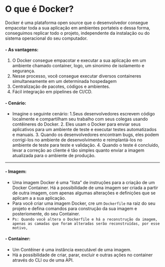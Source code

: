# O que é Docker?

Docker é uma plataforma open source que o desenvolvedor consegue empacotar toda a sua aplicação em ambientes portateis e dessa forma, conseguimos replicar todo o projeto, independente da instalação ou do sistema operacional do seu computador. 



#### - As vantagens: 
1. O Docker consegue empacotar e executar a sua aplicação em um ambiente chamado container, logo, um sinonimo de isolamento e segurança. 
2. Nesse processo, você consegue executar diversos containeres simultaneamente em um determinada hospedagem
3. Centralização de pacotes, códigos e ambientes.
4. Fácil integração em pipelines de CI/CD.

#### - Cenário: 
- Imagine o seguinte cenário: 
    1.Seus desenvolvedores escrevem código localmente e compartilham seu trabalho com seus colegas usando contêineres do Docker.
    2. Eles usam o Docker para enviar seus aplicativos para um ambiente de teste e executar testes automatizados e manuais.
    3. Quando os desenvolvedores encontram bugs, eles podem corrigi-los no ambiente de desenvolvimento e reimplantá-los no ambiente de teste para teste e validação.
    4. Quando o teste é concluído, levar a correção ao cliente é tão simples quanto enviar a imagem atualizada para o ambiente de produção.

---

#### - Imagem:

- Uma imagem Docker é uma "lista" de instruções para a criação de um Docker Container. Há a possibilidade de uma imagem ser criada a partir de outra imagem, com apenas algumas alterações e definições que se aplicam a a sua aplicação.
- Para você criar uma imagem Docker, cre um `Dockerfile` na raiz do seu projeto e defina comandos para construção da sua imagem e posteriomente, do seu Container.
- `Ps: Quando você altera o Dockerfile e há a reconstrução da imagem, apenas as camadas que foram alteradas serão reconstruídas, por esse motivo, ` 


#### - Container:

- Um Contêiner é uma instância executável de uma imagem.
- Há a possibilidade de criar, parar, excluir e outras ações no container através do CLI ou de uma API.

